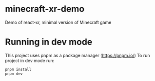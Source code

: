 # minecraft-xr-demo
Demo of react-xr, minimal version of Minecraft game 
# Running in dev mode
This project uses pnpm as a package manager (https://pnpm.io/)
To run project in dev mode run:

```
pnpm install
pnpm dev
```
